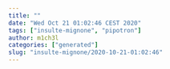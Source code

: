 ```yaml
---
title: ""
date: "Wed Oct 21 01:02:46 CEST 2020"
tags: ["insulte-mignone", "pipotron"]
author: m1ch3l
categories: ["generated"]
slug: "insulte-mignone/2020-10-21-01:02:46"
---
```




